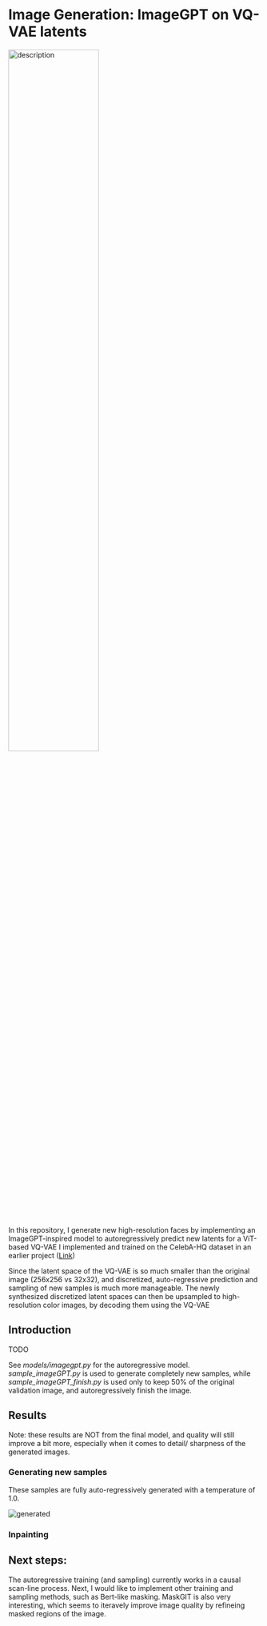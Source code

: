 # Image Generation: ImageGPT on VQ-VAE latents

<img src="https://github.com/user-attachments/assets/1b86ac91-1306-4e87-843a-a58213b64866" alt="description" width="60%" />

In this repository, I generate new high-resolution faces by implementing an ImageGPT-inspired model to autoregressively predict new latents for a ViT-based VQ-VAE I implemented and trained on the CelebA-HQ dataset in an earlier project ([Link](https://github.com/BvDod/Vector-Quantized-ViT-VAE-Image-Reconstruction))

Since the latent space of the VQ-VAE is so much smaller than the original image (256x256 vs 32x32), and discretized, auto-regressive prediction and sampling of new samples is much more manageable. The newly synthesized discretized latent spaces can then be upsampled to high-resolution color images, by decoding them using the VQ-VAE

## Introduction
TODO

See *models/imagegpt.py* for the autoregressive model. *sample_imageGPT.py* is used to generate completely new samples, while *sample_imageGPT_finish.py* is used only to keep 50% of the original validation image, and autoregressively finish the image.

## Results
Note: these results are NOT from the final model, and quality will still improve a bit more, especially when it comes to detail/ sharpness of the generated images.
### Generating new samples
These samples are fully auto-regressively generated with a temperature of 1.0.

![generated](https://github.com/user-attachments/assets/1b86ac91-1306-4e87-843a-a58213b64866)

### Inpainting

## Next steps:
The autoregressive training (and sampling) currently works in a causal scan-line process. Next, I would like to implement other training and sampling methods, such as Bert-like masking. MaskGIT is also very interesting, which seems to iteravely improve image quality by refineing masked regions of the image.
